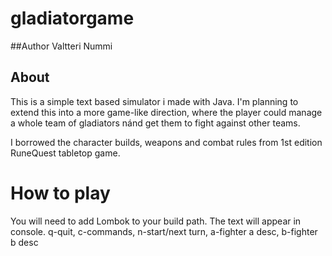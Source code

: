 # gladiatorgame
##Author 
Valtteri Nummi

## About
This is a simple text based simulator i made with Java. I'm planning to extend this into a more 
game-like direction, where the player could manage a whole team of gladiators nánd get them to 
fight against other teams.

I borrowed the character builds, weapons and combat rules from 1st edition RuneQuest tabletop game.

# How to play
You will need to add Lombok to your build path.
The text will appear in console.
q-quit, c-commands, n-start/next turn, a-fighter a desc, b-fighter b desc
